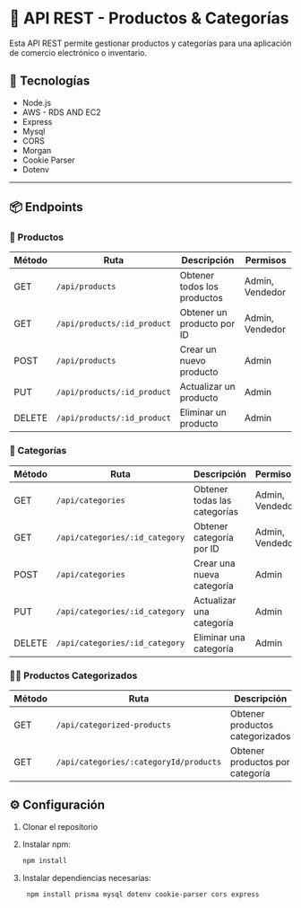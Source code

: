 # 🛒 API REST - Productos & Categorías

Esta API REST permite gestionar productos y categorías para una aplicación de comercio electrónico o inventario.

## 🚀 Tecnologías

- Node.js
- AWS - RDS AND EC2
- Express
- Mysql
- CORS
- Morgan
- Cookie Parser
- Dotenv
---

## 📦 Endpoints

### 🔹 Productos

| Método | Ruta | Descripción | Permisos |
| ------ | ---- | ----------- | -------- |
| GET | `/api/products` | Obtener todos los productos | Admin, Vendedor |
| GET | `/api/products/:id_product` | Obtener un producto por ID | Admin, Vendedor |
| POST | `/api/products` | Crear un nuevo producto | Admin |
| PUT | `/api/products/:id_product` | Actualizar un producto | Admin |
| DELETE | `/api/products/:id_product` | Eliminar un producto | Admin |

### 🔸 Categorías

| Método | Ruta | Descripción | Permisos |
| ------ | ---- | ----------- | -------- |
| GET | `/api/categories` | Obtener todas las categorías | Admin, Vendedor |
| GET | `/api/categories/:id_category` | Obtener categoría por ID | Admin, Vendedor |
| POST | `/api/categories` | Crear una nueva categoría | Admin |
| PUT | `/api/categories/:id_category` | Actualizar una categoría | Admin |
| DELETE | `/api/categories/:id_category` | Eliminar una categoría | Admin |

### 🔹🔸 Productos Categorizados

| Método | Ruta | Descripción | Permisos |
| ------ | ---- | ----------- | -------- |
| GET | `/api/categorized-products` | Obtener productos categorizados | Admin, Vendedor |
| GET | `/api/categories/:categoryId/products` | Obtener productos por categoría | Admin, Vendedor |

## ⚙️ Configuración

1. Clonar el repositorio
2. Instalar npm:

   ```bash
   npm install
   
4.  Instalar dependiencias necesarias:
   
     ```bash
      npm install prisma mysql dotenv cookie-parser cors express
